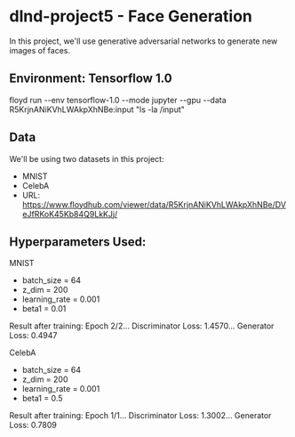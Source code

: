 # dlnd-project5 - Face Generation
In this project, we'll use generative adversarial networks to generate new images of faces.

## Environment: Tensorflow 1.0
floyd run --env tensorflow-1.0 --mode jupyter --gpu --data R5KrjnANiKVhLWAkpXhNBe:input "ls -la /input"

## Data
We'll be using two datasets in this project:
- MNIST
- CelebA
- URL: https://www.floydhub.com/viewer/data/R5KrjnANiKVhLWAkpXhNBe/DVeJfRKoK45Kb84Q9LkKJj/


## Hyperparameters Used:
MNIST
- batch_size = 64
- z_dim = 200
- learning_rate = 0.001
- beta1 = 0.01

Result after training: Epoch 2/2... Discriminator Loss: 1.4570... Generator Loss: 0.4947

CelebA
- batch_size = 64
- z_dim = 200
- learning_rate = 0.001
- beta1 = 0.5

Result after training: Epoch 1/1... Discriminator Loss: 1.3002... Generator Loss: 0.7809